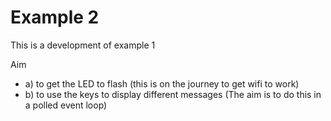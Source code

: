 # Example 2

This is a development of example 1

Aim 

- a) to get the LED to flash (this is on the journey to get wifi to work)
- b) to use the keys to display different messages  (The aim is to do this in a polled 
event loop)

